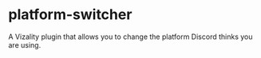# platform-switcher
A Vizality plugin that allows you to change the platform Discord thinks you are using.
